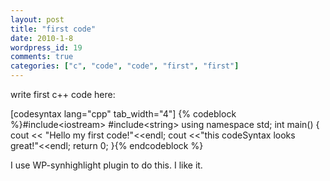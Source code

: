 ```yaml
---
layout: post
title: "first code"
date: 2010-1-8
wordpress_id: 19
comments: true
categories: ["c", "code", "code", "first", "first"]
---
```

<meta name="_edit_last" content="1" />
<meta name="views" content="1079" />
write first c++ code here:

[codesyntax lang="cpp" tab_width="4"]
{% codeblock %}#include&lt;iostream&gt;
#include&lt;string&gt;
using namespace std;
int main()
{
	cout &lt;&lt; "Hello my first code!"&lt;&lt;endl;
	cout &lt;&lt;"this codeSyntax looks great!"&lt;&lt;endl;
	return 0;
}{% endcodeblock %}


I use WP-synhighlight plugin to do this. I like it.
